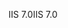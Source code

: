 <span data-ttu-id="e67c6-101">IIS 7.0</span><span class="sxs-lookup"><span data-stu-id="e67c6-101">IIS 7.0</span></span>